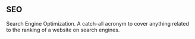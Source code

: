 ## SEO
Search Engine Optimization. A catch-all acronym to cover anything related to the ranking of a website on search engines.